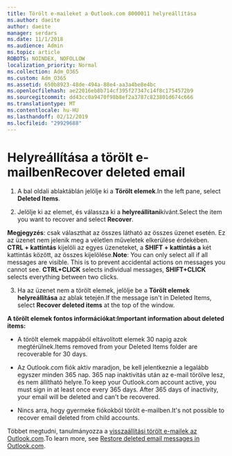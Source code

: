 ```yaml
---
title: Törölt e-maileket a Outlook.com 8000011 helyreállítása
ms.author: daeite
author: daeite
manager: serdars
ms.date: 11/1/2018
ms.audience: Admin
ms.topic: article
ROBOTS: NOINDEX, NOFOLLOW
localization_priority: Normal
ms.collection: Adm_O365
ms.custom: Adm_O365
ms.assetid: 650b8923-48de-494a-88e4-aa3a4be8e4bc
ms.openlocfilehash: ae22016eb8b714cf395f27347c14f8c1754572b9
ms.sourcegitcommit: dd43cc0a9470f98b8ef2a3787c823801d674c666
ms.translationtype: MT
ms.contentlocale: hu-HU
ms.lasthandoff: 02/12/2019
ms.locfileid: "29929688"
---
```

# <a name="recover-deleted-email"></a><span data-ttu-id="6cd05-102">Helyreállítása a törölt e-mailben</span><span class="sxs-lookup"><span data-stu-id="6cd05-102">Recover deleted email</span></span>

1. <span data-ttu-id="6cd05-103">A bal oldali ablaktáblán jelölje ki a **Törölt elemek**.</span><span class="sxs-lookup"><span data-stu-id="6cd05-103">In the left pane, select **Deleted Items**.</span></span> 
    
2. <span data-ttu-id="6cd05-104">Jelölje ki az elemet, és válassza ki a **helyreállítani**kívánt.</span><span class="sxs-lookup"><span data-stu-id="6cd05-104">Select the item you want to recover and select **Recover**.</span></span> 
  
 <span data-ttu-id="6cd05-p101">**Megjegyzés**: csak választhat az összes látható az összes üzenet esetén. Ez az üzenet nem jelenik meg a véletlen műveletek elkerülése érdekében. **CTRL + kattintás** kijelöli az egyes üzeneteket, a **SHIFT + kattintás a** két kattintás között, az összes kijelölése.</span><span class="sxs-lookup"><span data-stu-id="6cd05-p101">**Note**: You can only select all if all messages are visible. This is to prevent accidental actions on messages you cannot see. **CTRL+CLICK** selects individual messages, **SHIFT+CLICK** selects everything between two clicks.</span></span> 
    
3. <span data-ttu-id="6cd05-108">Ha az üzenet nem a törölt elemek, jelölje be a **Törölt elemek helyreállítása** az ablak tetején.</span><span class="sxs-lookup"><span data-stu-id="6cd05-108">If the message isn't in Deleted Items, select **Recover deleted items** at the top of the window.</span></span> 
    
 <span data-ttu-id="6cd05-109">**A törölt elemek fontos információkat:**</span><span class="sxs-lookup"><span data-stu-id="6cd05-109">**Important information about deleted items:**</span></span>
  
- <span data-ttu-id="6cd05-110">A törölt elemek mappából eltávolított elemek 30 napig azok megtérülnek.</span><span class="sxs-lookup"><span data-stu-id="6cd05-110">Items removed from your Deleted Items folder are recoverable for 30 days.</span></span>
    
- <span data-ttu-id="6cd05-p102">Az Outlook.com fiók aktív maradjon, be kell jelentkeznie a legalább egyszer minden 365 nap. 365 nap inaktivitás után az e-mail törölve lesz, és nem állítható helyre.</span><span class="sxs-lookup"><span data-stu-id="6cd05-p102">To keep your Outlook.com account active, you must sign in at least once every 365 days. After 365 days of inactivity, your email will be deleted and can't be recovered.</span></span>
    
- <span data-ttu-id="6cd05-113">Nincs arra, hogy gyermeke fiókokból törölt e-mailben.</span><span class="sxs-lookup"><span data-stu-id="6cd05-113">It's not possible to recover email deleted from child accounts.</span></span>
    
<span data-ttu-id="6cd05-114">Többet megtudni, tanulmányozza a [visszaállítási törölt e-mailek az Outlook.com](https://go.microsoft.com/fwlink/p/?linkid=873117).</span><span class="sxs-lookup"><span data-stu-id="6cd05-114">To learn more, see [Restore deleted email messages in Outlook.com](https://go.microsoft.com/fwlink/p/?linkid=873117).</span></span>
  

